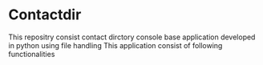# Contactdir
This repositry consist contact dirctory console base application developed in python using file handling This application consist of following functionalities
